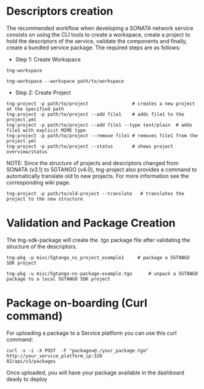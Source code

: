 # Descriptors creation

The recommended workflow when developing a SONATA network service consists on using the CLI tools to create a workspace, create a project to hold the descriptors of the service, validate the components and finally, create a bundled service package. The required steps are as follows:

-   Step 1: Create Workspace

```
tng-workspace

tng-workspace --workspace path/to/workspace
````

-   Step 2: Create Project

```
tng-project -p path/to/project                # creates a new project at the specified path
tng-project -p path/to/project --add file1    # adds file1 to the project.yml
tng-project -p path/to/project --add file1 --type text/plain  # adds file1 with explicit MIME type
tng-project -p path/to/project --remove file1 # removes file1 from the project.yml
tng-project -p path/to/project --status       # shows project overview/status
````

NOTE: Since the structure of projects and descriptors changed from SONATA (v3.1) to 5GTANGO (v4.0), tng-project also provides a command to automatically translate old to new projects. For more information see the corresponding wiki page.
```
tng-project -p path/to/old-project --translate   # translates the project to the new structure
````


# Validation and Package Creation

The tng-sdk-package will create the .tgo package file after validating the structure of the descriptors.

```
tng-pkg -p misc/5gtango_ns_project_example1		# package a 5GTANGO SDK project

tng-pkg -u misc/5gtango-ns-package-example.tgo		# unpack a 5GTANGO package to a local 5GTANGO SDK project
````

# Package on-boarding (Curl command)

For uploading a package to a Service platform you can use this curl command:

```
curl -v -i -X POST  -F "package=@./your_package.tgo" http://your_service_platform_ip:320
02/api/v3/packages
````

Once uploaded, you will have your package available in the dashboard deady to deploy
